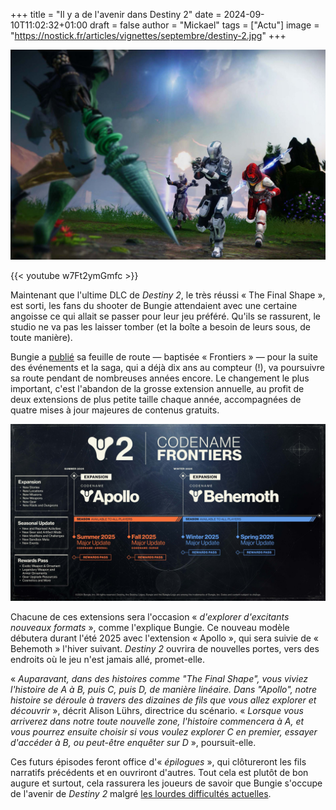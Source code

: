 +++
title = "Il y a de l'avenir dans Destiny 2"
date = 2024-09-10T11:02:32+01:00
draft = false
author = "Mickael"
tags = ["Actu"]
image = "https://nostick.fr/articles/vignettes/septembre/destiny-2.jpg"
+++

![Destiny 2](destiny-2.jpg "")

{{< youtube w7Ft2ymGmfc >}} 

Maintenant que l'ultime DLC de *Destiny 2*, le très réussi « The Final Shape », est sorti, les fans du shooter de Bungie attendaient avec une certaine angoisse ce qui allait se passer pour leur jeu préféré. Qu'ils se rassurent, le studio ne va pas les laisser tomber (et la boîte a besoin de leurs sous, de toute manière).

Bungie a [publié](https://www.bungie.net/7/en/News/article/new_frontiers) sa feuille de route — baptisée « Frontiers » — pour la suite des événements et la saga, qui a déjà dix ans au compteur (!), va poursuivre sa route pendant de nombreuses années encore. Le changement le plus important, c'est l'abandon de la grosse extension annuelle, au profit de deux extensions de plus petite taille chaque année, accompagnées de quatre mises à jour majeures de contenus gratuits.

![Destiny 2](Destiny-2-feuille-de-route.jpg "La feuille de route de Destiny 2.")

Chacune de ces extensions sera l'occasion « *d'explorer d'excitants nouveaux formats* », comme l'explique Bungie. Ce nouveau modèle débutera durant l'été 2025 avec l'extension « Apollo », qui sera suivie de « Behemoth » l'hiver suivant. *Destiny 2* ouvrira de nouvelles portes, vers des endroits où le jeu n'est jamais allé, promet-elle.

« *Auparavant, dans des histoires comme "The Final Shape", vous viviez l'histoire de A à B, puis C, puis D, de manière linéaire. Dans "Apollo", notre histoire se déroule à travers des dizaines de fils que vous allez explorer et découvrir* », décrit Alison Lührs, directrice du scénario. « *Lorsque vous arriverez dans notre toute nouvelle zone, l'histoire commencera à A, et vous pourrez ensuite choisir si vous voulez explorer C en premier, essayer d'accéder à B, ou peut-être enquêter sur D* », poursuit-elle.

Ces futurs épisodes feront office d'« *épilogues* », qui clôtureront les fils narratifs précédents et en ouvriront d'autres. Tout cela est plutôt de bon augure et surtout, cela rassurera les joueurs de savoir que Bungie s'occupe de l'avenir de *Destiny 2* malgré [les lourdes difficultés actuelles](https://nostick.fr/articles/2024/aout/0308-backlog-semaine-astro-bot/#les-emmerdes-de-la-semaine-chez-bungie).